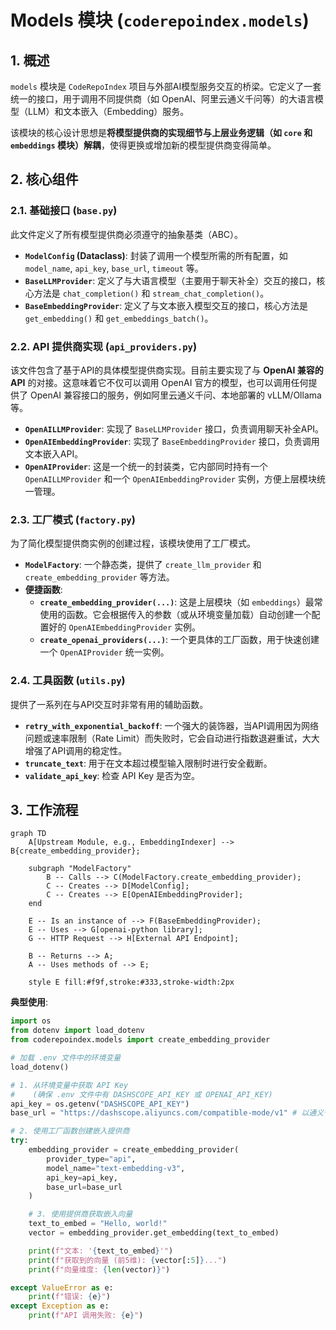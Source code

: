 # Models 模块 (`coderepoindex.models`)

## 1. 概述

`models` 模块是 `CodeRepoIndex` 项目与外部AI模型服务交互的桥梁。它定义了一套统一的接口，用于调用不同提供商（如 OpenAI、阿里云通义千问等）的大语言模型（LLM）和文本嵌入（Embedding）服务。

该模块的核心设计思想是**将模型提供商的实现细节与上层业务逻辑（如 `core` 和 `embeddings` 模块）解耦**，使得更换或增加新的模型提供商变得简单。

## 2. 核心组件

### 2.1. 基础接口 (`base.py`)

此文件定义了所有模型提供商必须遵守的抽象基类（ABC）。

- **`ModelConfig` (Dataclass)**: 封装了调用一个模型所需的所有配置，如 `model_name`, `api_key`, `base_url`, `timeout` 等。
- **`BaseLLMProvider`**: 定义了与大语言模型（主要用于聊天补全）交互的接口，核心方法是 `chat_completion()` 和 `stream_chat_completion()`。
- **`BaseEmbeddingProvider`**: 定义了与文本嵌入模型交互的接口，核心方法是 `get_embedding()` 和 `get_embeddings_batch()`。

### 2.2. API 提供商实现 (`api_providers.py`)

该文件包含了基于API的具体模型提供商实现。目前主要实现了与 **OpenAI 兼容的 API** 的对接。这意味着它不仅可以调用 OpenAI 官方的模型，也可以调用任何提供了 OpenAI 兼容接口的服务，例如阿里云通义千问、本地部署的 vLLM/Ollama 等。

- **`OpenAILLMProvider`**: 实现了 `BaseLLMProvider` 接口，负责调用聊天补全API。
- **`OpenAIEmbeddingProvider`**: 实现了 `BaseEmbeddingProvider` 接口，负责调用文本嵌入API。
- **`OpenAIProvider`**: 这是一个统一的封装类，它内部同时持有一个 `OpenAILLMProvider` 和一个 `OpenAIEmbeddingProvider` 实例，方便上层模块统一管理。

### 2.3. 工厂模式 (`factory.py`)

为了简化模型提供商实例的创建过程，该模块使用了工厂模式。

- **`ModelFactory`**: 一个静态类，提供了 `create_llm_provider` 和 `create_embedding_provider` 等方法。
- **便捷函数**:
    - **`create_embedding_provider(...)`**: 这是上层模块（如 `embeddings`）最常使用的函数。它会根据传入的参数（或从环境变量加载）自动创建一个配置好的 `OpenAIEmbeddingProvider` 实例。
    - **`create_openai_providers(...)`**: 一个更具体的工厂函数，用于快速创建一个 `OpenAIProvider` 统一实例。

### 2.4. 工具函数 (`utils.py`)

提供了一系列在与API交互时非常有用的辅助函数。

- **`retry_with_exponential_backoff`**: 一个强大的装饰器，当API调用因为网络问题或速率限制（Rate Limit）而失败时，它会自动进行指数退避重试，大大增强了API调用的稳定性。
- **`truncate_text`**: 用于在文本超过模型输入限制时进行安全截断。
- **`validate_api_key`**: 检查 API Key 是否为空。

## 3. 工作流程

```mermaid
graph TD
    A[Upstream Module, e.g., EmbeddingIndexer] --> B{create_embedding_provider};
    
    subgraph "ModelFactory"
        B -- Calls --> C(ModelFactory.create_embedding_provider);
        C -- Creates --> D[ModelConfig];
        C -- Creates --> E[OpenAIEmbeddingProvider];
    end

    E -- Is an instance of --> F(BaseEmbeddingProvider);
    E -- Uses --> G[openai-python library];
    G -- HTTP Request --> H[External API Endpoint];

    B -- Returns --> A;
    A -- Uses methods of --> E;

    style E fill:#f9f,stroke:#333,stroke-width:2px
```

**典型使用**:
```python
import os
from dotenv import load_dotenv
from coderepoindex.models import create_embedding_provider

# 加载 .env 文件中的环境变量
load_dotenv()

# 1. 从环境变量中获取 API Key
#    (确保 .env 文件中有 DASHSCOPE_API_KEY 或 OPENAI_API_KEY)
api_key = os.getenv("DASHSCOPE_API_KEY")
base_url = "https://dashscope.aliyuncs.com/compatible-mode/v1" # 以通义千问为例

# 2. 使用工厂函数创建嵌入提供商
try:
    embedding_provider = create_embedding_provider(
        provider_type="api",
        model_name="text-embedding-v3",
        api_key=api_key,
        base_url=base_url
    )

    # 3. 使用提供商获取嵌入向量
    text_to_embed = "Hello, world!"
    vector = embedding_provider.get_embedding(text_to_embed)

    print(f"文本: '{text_to_embed}'")
    print(f"获取到的向量 (前5维): {vector[:5]}...")
    print(f"向量维度: {len(vector)}")

except ValueError as e:
    print(f"错误: {e}")
except Exception as e:
    print(f"API 调用失败: {e}")
```
